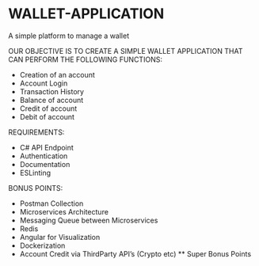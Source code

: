 # WALLET-APPLICATION
A simple platform to manage a wallet

OUR OBJECTIVE IS TO CREATE A SIMPLE WALLET APPLICATION THAT CAN PERFORM THE FOLLOWING FUNCTIONS:
- Creation of an account
- Account Login
- Transaction History
- Balance of account
- Credit of account
- Debit of account
  
REQUIREMENTS:
- C# API Endpoint
- Authentication
- Documentation
- ESLinting
  
BONUS POINTS:
- Postman Collection
- Microservices Architecture
- Messaging Queue between Microservices
- Redis
- Angular for Visualization
- Dockerization
- Account Credit via ThirdParty API’s (Crypto etc) ** Super Bonus Points

